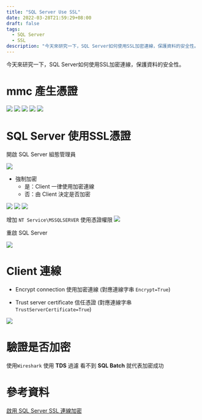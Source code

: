 ```yaml
---
title: "SQL Server Use SSL"
date: 2022-03-28T21:59:29+08:00
draft: false
tags: 
  - SQL Server
  - SSL
description: "今天來研究一下，SQL Server如何使用SSL加密連線，保護資料的安全性。"
---
```

今天來研究一下，SQL Server如何使用SSL加密連線，保護資料的安全性。

# mmc 產生憑證
![](mmc_import_cert_01.png)
![](mmc_import_cert_02.png)
![](mmc_import_cert_03.png)
![](mmc_import_cert_04.png)
![](mmc_import_cert_05.png)

# SQL Server 使用SSL憑證
開啟 SQL Server 組態管理員

![](SQL_use_cert_01.png)

* 強制加密
  - 是：Client 一律使用加密連線
  - 否：由 Client 決定是否加密

![](SQL_use_cert_02.png)
![](SQL_use_cert_03.png)
![](SQL_use_cert_04.png)

增加 `NT Service\MSSQLSERVER` 使用憑證權限
![](SQL_use_cert_05.png)

重啟 SQL Server

![](SQL_use_cert_06.png)

# Client 連線
* Encrypt connection
  使用加密連線 (對應連線字串 `Encrypt=True`)

* Trust server certificate
  信任憑證  (對應連線字串 `TrustServerCertificate=True`)

![](Client_connect_SQL_01.png)

# 驗證是否加密
使用`Wireshark` 使用 **TDS** 過濾
看不到 **SQL Batch** 就代表加密成功

# 參考資料
[啟用 SQL Server SSL 連線加密](https://dotblogs.com.tw/yc421206/2019/05/23/enable_sql_server_ssl_connection_encrypt)